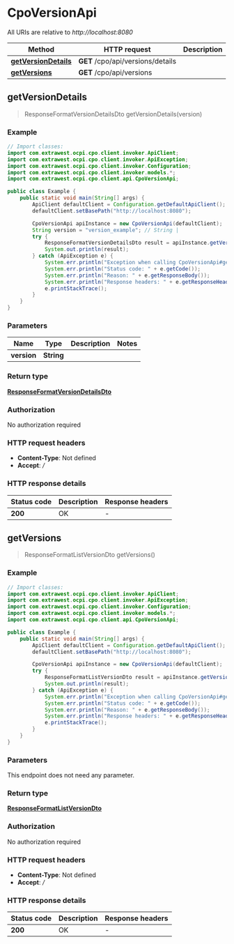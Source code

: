 # CpoVersionApi

All URIs are relative to *http://localhost:8080*

| Method | HTTP request | Description |
|------------- | ------------- | -------------|
| [**getVersionDetails**](CpoVersionApi.md#getVersionDetails) | **GET** /cpo/api/versions/details |  |
| [**getVersions**](CpoVersionApi.md#getVersions) | **GET** /cpo/api/versions |  |



## getVersionDetails

> ResponseFormatVersionDetailsDto getVersionDetails(version)



### Example

```java
// Import classes:
import com.extrawest.ocpi.cpo.client.invoker.ApiClient;
import com.extrawest.ocpi.cpo.client.invoker.ApiException;
import com.extrawest.ocpi.cpo.client.invoker.Configuration;
import com.extrawest.ocpi.cpo.client.invoker.models.*;
import com.extrawest.ocpi.cpo.client.api.CpoVersionApi;

public class Example {
    public static void main(String[] args) {
        ApiClient defaultClient = Configuration.getDefaultApiClient();
        defaultClient.setBasePath("http://localhost:8080");

        CpoVersionApi apiInstance = new CpoVersionApi(defaultClient);
        String version = "version_example"; // String | 
        try {
            ResponseFormatVersionDetailsDto result = apiInstance.getVersionDetails(version);
            System.out.println(result);
        } catch (ApiException e) {
            System.err.println("Exception when calling CpoVersionApi#getVersionDetails");
            System.err.println("Status code: " + e.getCode());
            System.err.println("Reason: " + e.getResponseBody());
            System.err.println("Response headers: " + e.getResponseHeaders());
            e.printStackTrace();
        }
    }
}
```

### Parameters


| Name | Type | Description  | Notes |
|------------- | ------------- | ------------- | -------------|
| **version** | **String**|  | |

### Return type

[**ResponseFormatVersionDetailsDto**](ResponseFormatVersionDetailsDto.md)

### Authorization

No authorization required

### HTTP request headers

- **Content-Type**: Not defined
- **Accept**: */*


### HTTP response details
| Status code | Description | Response headers |
|-------------|-------------|------------------|
| **200** | OK |  -  |


## getVersions

> ResponseFormatListVersionDto getVersions()



### Example

```java
// Import classes:
import com.extrawest.ocpi.cpo.client.invoker.ApiClient;
import com.extrawest.ocpi.cpo.client.invoker.ApiException;
import com.extrawest.ocpi.cpo.client.invoker.Configuration;
import com.extrawest.ocpi.cpo.client.invoker.models.*;
import com.extrawest.ocpi.cpo.client.api.CpoVersionApi;

public class Example {
    public static void main(String[] args) {
        ApiClient defaultClient = Configuration.getDefaultApiClient();
        defaultClient.setBasePath("http://localhost:8080");

        CpoVersionApi apiInstance = new CpoVersionApi(defaultClient);
        try {
            ResponseFormatListVersionDto result = apiInstance.getVersions();
            System.out.println(result);
        } catch (ApiException e) {
            System.err.println("Exception when calling CpoVersionApi#getVersions");
            System.err.println("Status code: " + e.getCode());
            System.err.println("Reason: " + e.getResponseBody());
            System.err.println("Response headers: " + e.getResponseHeaders());
            e.printStackTrace();
        }
    }
}
```

### Parameters

This endpoint does not need any parameter.

### Return type

[**ResponseFormatListVersionDto**](ResponseFormatListVersionDto.md)

### Authorization

No authorization required

### HTTP request headers

- **Content-Type**: Not defined
- **Accept**: */*


### HTTP response details
| Status code | Description | Response headers |
|-------------|-------------|------------------|
| **200** | OK |  -  |

